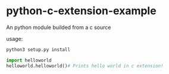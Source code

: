 # python-c-extension-example
An python module builded from a c source

usage:

```sh
python3 setup.py install
```
```py
import helloworld
helloworld.helloworld()# Prints hello world in c extension!
```
